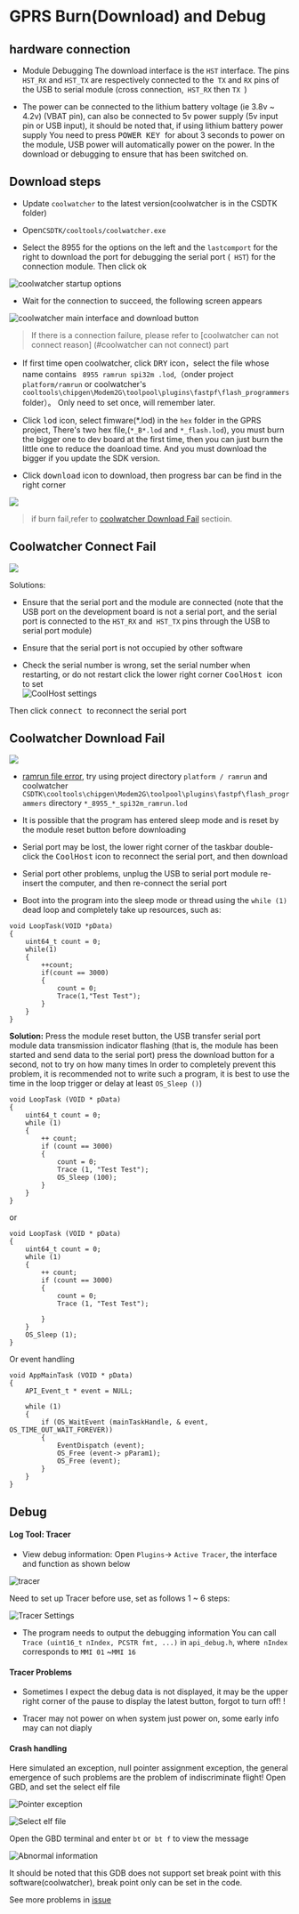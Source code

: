 GPRS Burn(Download) and Debug
======


## hardware connection

* Module Debugging The download interface is the `HST` interface. The pins` HST_RX` and `HST_TX` are respectively connected to the` TX` and `RX` pins of the USB to serial module (cross connection,` HST_RX` then `TX `)

* The power can be connected to the lithium battery voltage (ie 3.8v ~ 4.2v) (VBAT pin), can also be connected to 5v power supply (5v input pin or USB input), it should be noted that, if using lithium battery power supply You need to press <kbd> POWER KEY </kbd> for about 3 seconds to power on the module, USB power will automatically power on the power. In the download or debugging to ensure that has been switched on.

## Download steps

* Update `coolwatcher` to the latest version(coolwatcher is in the CSDTK folder)

* Open`CSDTK/cooltools/coolwatcher.exe`

* Select the 8955 for the options on the left and the `lastcomport` for the right to download the port for debugging the serial port (` HST`) for the connection module. Then click ok

![coolwatcher startup options](../assets/coolwatcher_open.png)

* Wait for the connection to succeed, the following screen appears

![coolwatcher main interface and download button](../assets/coolwatcher_download.png)

> If there is a connection failure, please refer to [coolwatcher can not connect reason] (#coolwatcher can not connect) part


* If first time open coolwatcher, click <kbd>DRY</kbd> icon，select the file whose name contains ` 8955 ramrun spi32m .lod`,（onder project `platform/ramrun` or coolwatcher's `cooltools\chipgen\Modem2G\toolpool\plugins\fastpf\flash_programmers` folder）。
Only need to set once, will remember later.

* Click <kbd>lod</kbd> icon, select fimware(*.lod) in the `hex` folder in the GPRS project,  There's two hex file,(`*_B*.lod` and `*_flash.lod`), you must burn the bigger one to dev board at the first time, then you can just burn the little one to reduce the doanload time. And you must download the bigger if you update the SDK version.

* Click <kbd>download</kbd> icon to download, then progress bar can be find in the right corner

![](../assets/coolwatcher_downloading.png)

> if burn fail,refer to  [coolwatcher Download Fail](#coolwatcher-download-fail) sectioin.


## Coolwatcher Connect Fail

![](../assets/coolwatcher_connect_fail.png)

Solutions:

* Ensure that the serial port and the module are connected (note that the USB port on the development board is not a serial port, and the serial port is connected to the `HST_RX` and` HST_TX` pins through the USB to serial port module)

* Ensure that the serial port is not occupied by other software

* Check the serial number is wrong, set the serial number when restarting, or do not restart click the lower right corner <kbd> CoolHost </kbd> icon to set </br>
![CoolHost settings](../assets/coolwatcher_connect_settings.png)

Then click <kbd> connect </kbd> to reconnect the serial port

## Coolwatcher Download Fail

![](../assets/coolwatcher_download_fail.png)

* [ramrun file error](https://github.com/Ai-Thinker-Open/GPRS_C_SDK/issues/1), try using project directory `platform / ramrun` and coolwatcher` CSDTK\cooltools\chipgen\Modem2G\toolpool\plugins\fastpf\flash_programmers` directory `*_8955_*_spi32m_ramrun.lod`

* It is possible that the program has entered sleep mode and is reset by the module reset button before downloading

* Serial port may be lost, the lower right corner of the taskbar double-click the <kbd>CoolHost</kbd> icon to reconnect the serial port, and then download

* Serial port other problems, unplug the USB to serial port module re-insert the computer, and then re-connect the serial port

* Boot into the program into the sleep mode or thread using the `while (1)` dead loop and completely take up resources, such as:
```
void LoopTask(VOID *pData)
{
    uint64_t count = 0;
    while(1)
    {
        ++count;
        if(count == 3000)
        {
            count = 0;
            Trace(1,"Test Test");
        }
    }
}
```

**Solution:** Press the module reset button, the USB transfer serial port module data transmission indicator flashing (that is, the module has been started and send data to the serial port) press the download button for a second, not to try on how many times
In order to completely prevent this problem, it is recommended not to write such a program, it is best to use the time in the loop trigger or delay at least `OS_Sleep ()`)

```
void LoopTask (VOID * pData)
{
    uint64_t count = 0;
    while (1)
    {
        ++ count;
        if (count == 3000)
        {
            count = 0;
            Trace (1, "Test Test");
            OS_Sleep (100);
        }
    }
}
```
or
```
void LoopTask (VOID * pData)
{
    uint64_t count = 0;
    while (1)
    {
        ++ count;
        if (count == 3000)
        {
            count = 0;
            Trace (1, "Test Test");
            
        }
    }
    OS_Sleep (1);
}
```
Or event handling
```
void AppMainTask (VOID * pData)
{
    API_Event_t * event = NULL;
        
    while (1)
    {
        if (OS_WaitEvent (mainTaskHandle, & event, OS_TIME_OUT_WAIT_FOREVER))
        {
            EventDispatch (event);
            OS_Free (event-> pParam1);
            OS_Free (event);
        }
    }
}
```

## Debug

#### Log Tool: Tracer


* View debug information: Open `Plugins`-> `Active Tracer`, the interface and function as shown below

![tracer](../assets/coolwatcher_trace.png)

Need to set up Tracer before use, set as follows 1 ~ 6 steps:

![Tracer Settings](../assets/coolwatcher_trace_settings.png)

* The program needs to output the debugging information You can call `Trace (uint16_t nIndex, PCSTR fmt, ...)` in `api_debug.h`, where` nIndex` corresponds to `MMI 01` ~` MMI 16 `

#### Tracer Problems

* Sometimes I expect the debug data is not displayed, it may be the upper right corner of the pause to display the latest button, forgot to turn off! !

* Tracer may not power on when system just power on, some early info may can not diaply


#### Crash handling

Here simulated an exception, null pointer assignment exception, the general emergence of such problems are the problem of indiscriminate flight!
Open GBD, and set the select elf file

![Pointer exception](../assets/coolwatcher_gdb_launch.png)

![Select elf file](../assets/coolwatcher_gdb_settings.png)

Open the GBD terminal and enter `bt` or` bt f` to view the message

![Abnormal information](../assets/coolwatcher_gdb_error_info.png)

It should be noted that this GDB does not support set break point with this software(coolwatcher), break point only can be set in the code.

See more problems in [issue](https://github.com/Ai-Thinker-Open/GPRS_C_SDK/issues?utf8=%E2%9C%93&q=)



